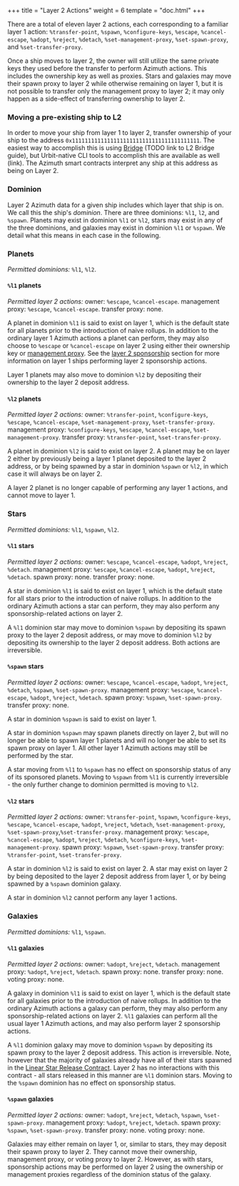 +++
title = "Layer 2 Actions"
weight = 6
template = "doc.html"
+++

There are a total of eleven layer 2 actions, each corresponding to a familiar
layer 1 action: `%transfer-point`, `%spawn`, `%configure-keys`, `%escape`,
`%cancel-escape`, `%adopt`, `%reject`, `%detach`, `%set-management-proxy`,
`%set-spawn-proxy`, and `%set-transfer-proxy`.

Once a ship moves to layer 2, the owner will still utilize the same private keys
they used before the transfer to perform Azimuth actions. This includes the ownership
key as well as proxies. Stars and galaxies may move their spawn proxy to layer 2
while otherwise remaining on layer 1, but it is not possible to transfer only
the management proxy to layer 2; it may only happen as a side-effect of
transferring ownership to layer 2.

### Moving a pre-existing ship to L2

In order to move your ship from layer 1 to layer 2, transfer ownership of your
ship to the address `0x1111111111111111111111111111111111111111`. The easiest
way to accomplish this is using [Bridge](/docs/glossary/bridge) (TODO link to L2
Bridge guide), but Urbit-native CLI tools to accomplish this are available as
well (link). The Azimuth smart contracts interpret any ship at this address as
being on Layer 2.

### Dominion

Layer 2 Azimuth data for a given ship includes which layer that ship is on. We
call this the ship's _dominion_. There are three dominions: `%l1`, `l2`, and
`%spawn`. Planets may exist in dominion `%l1` or `%l2`, stars may exist in any
of the three dominions, and galaxies may exist in dominion `%l1` or `%spawn`. We
detail what this means in each case in the following.

### Planets

*Permitted dominions:* `%l1`, `%l2`.

#### `%l1` planets

*Permitted layer 2 actions:* owner: `%escape`, `%cancel-escape`. management
proxy: `%escape`, `%cancel-escape`. transfer proxy: none.

A planet in dominion `%l1` is said to exist on layer 1, which is the default
state for all planets prior to the introduction of naive rollups. In addition to
the ordinary layer 1 Azimuth actions a planet can perform, they may also choose to
`%escape` or `%cancel-escape` on layer 2 using either their ownership key or
[management proxy](/docs/glossary/proxies). See the [layer 2 sponsorship](/docs/azimuth/layer2#sponsorship)
section for more information on layer 1 ships performing layer 2
sponsorship actions.

Layer 1 planets may also move to dominion `%l2` by depositing their ownership to
the layer 2 deposit address.

#### `%l2` planets

*Permitted layer 2 actions:* owner: `%transfer-point`, `%configure-keys`,
`%escape`, `%cancel-escape`, `%set-management-proxy`, `%set-transfer-proxy`.
management proxy: `%configure-keys`, `%escape`, `%cancel-escape`,
`%set-management-proxy`. transfer proxy: `%transfer-point`, `%set-transfer-proxy`.

A planet in dominion `%l2` is said to exist on layer 2. A planet may be on layer
2 either by previously being a layer 1 planet deposited to the layer 2 address,
or by being spawned by a star in dominion `%spawn` or `%l2`, in which case it
will always be on layer 2.

A layer 2 planet is no longer capable of performing any layer 1 actions, and
cannot move to layer 1.

### Stars

*Permitted dominions:* `%l1`, `%spawn`, `%l2`.

#### `%l1` stars

*Permitted layer 2 actions:* owner: `%escape`, `%cancel-escape`, `%adopt`,
`%reject`, `%detach`. management proxy: `%escape`, `%cancel-escape`, `%adopt`,
`%reject`, `%detach`. spawn proxy: none. transfer proxy: none.

A star in dominion `%l1` is said to exist on layer 1, which is the default state
for all stars prior to the introduction of naive rollups. In addition to the
ordinary Azimuth actions a star can perform, they may also perform any
sponsorship-related actions on layer 2.

A `%l1` dominion star may move to dominion `%spawn` by depositing its spawn proxy to the
layer 2 deposit address, or may move to dominion `%l2` by depositing its ownership
to the layer 2 deposit address. Both actions are irreversible.

#### `%spawn` stars

*Permitted layer 2 actions:* owner: `%escape`, `%cancel-escape`, `%adopt`,
`%reject`, `%detach`, `%spawn`, `%set-spawn-proxy`. management proxy: `%escape`,
`%cancel-escape`, `%adopt`, `%reject`, `%detach`. spawn proxy: `%spawn`,
`%set-spawn-proxy`. transfer proxy: none.

A star in dominion `%spawn` is said to exist on layer 1.

A star in dominion `%spawn` may spawn planets directly on layer 2, but will no
longer be able to spawn layer 1 planets and will no longer be able to set its
spawn proxy on layer 1. All other layer 1 Azimuth actions may still be performed
by the star.

A star moving from `%l1` to `%spawn` has no effect on sponsorship status of any
of its sponsored planets. Moving to `%spawn` from `%l1` is currently
irreversible - the only further change to dominion permitted is moving to `%l2`.

#### `%l2` stars

*Permitted layer 2 actions:* owner: `%transfer-point`, `%spawn`, `%configure-keys`, `%escape`,
`%cancel-escape`, `%adopt`, `%reject`, `%detach`, `%set-management-proxy`,
`%set-spawn-proxy`,`%set-transfer-proxy`. management proxy: `%escape`,
`%cancel-escape`, `%adopt`, `%reject`, `%detach`, `%configure-keys`,
`%set-management-proxy`. spawn proxy: `%spawn`, `%set-spawn-proxy`. transfer
proxy: `%transfer-point`, `%set-transfer-proxy`.

A star in dominion `%l2` is said to exist on layer 2. A star may exist on layer
2 by being deposited to the layer 2 deposit address from layer 1, or by being
spawned by a `%spawn` dominion galaxy.

A star in dominion `%l2` cannot perform any layer 1 actions.

### Galaxies

*Permitted dominions:* `%l1`, `%spawn`.

#### `%l1` galaxies

*Permitted layer 2 actions:* owner: `%adopt`, `%reject`, `%detach`. management
proxy: `%adopt`, `%reject`, `%detach`. spawn proxy: none. transfer proxy: none.
voting proxy: none.

A galaxy in dominion `%l1` is said to exist on layer 1, which is the default state
for all galaxies prior to the introduction of naive rollups. In addition to the
ordinary Azimuth actions a galaxy can perform, they may also perform any
sponsorship-related actions on layer 2. `%l1` galaxies can perform all the usual
layer 1 Azimuth actions, and may also perform layer 2 sponsorship actions.

A `%l1` dominion galaxy may move to dominion `%spawn` by depositing its spawn proxy to the
layer 2 deposit address. This action is irreversible. Note, however that the
majority of galaxies already have all of their stars spawned in the [Linear
Star Release
Contract](https://etherscan.io/address/0x86cd9cd0992f04231751e3761de45cecea5d1801).
Layer 2 has no interactions with this contract - all stars released in this
manner are `%l1` dominion stars. Moving to the `%spawn` dominion has no effect
on sponsorship status.

#### `%spawn` galaxies

*Permitted layer 2 actions:* owner: `%adopt`, `%reject`, `%detach`, `%spawn`,
`%set-spawn-proxy`. management proxy: `%adopt`, `%reject`, `%detach`. spawn
proxy: `%spawn`, `%set-spawn-proxy`. transfer proxy: none. voting proxy: none.

Galaxies may either remain on layer 1, or, similar to stars, they may
deposit their spawn proxy to layer 2. They cannot move their ownership,
management proxy, or voting proxy to layer 2. However, as with stars,
sponsorship actions may be performed on layer 2 using the ownership or
management proxies regardless of the dominion status of the galaxy.



